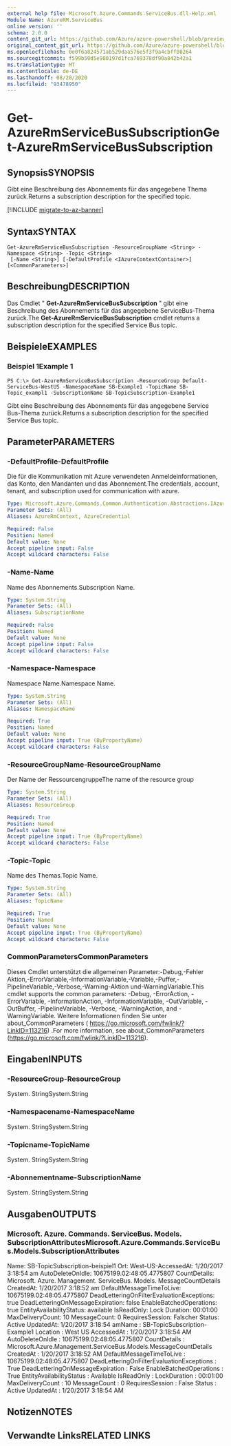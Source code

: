 ```yaml
---
external help file: Microsoft.Azure.Commands.ServiceBus.dll-Help.xml
Module Name: AzureRM.ServiceBus
online version: ''
schema: 2.0.0
content_git_url: https://github.com/Azure/azure-powershell/blob/preview/src/ResourceManager/ServiceBus/Commands.ServiceBus/help/Get-AzureRmServiceBusSubscription.md
original_content_git_url: https://github.com/Azure/azure-powershell/blob/preview/src/ResourceManager/ServiceBus/Commands.ServiceBus/help/Get-AzureRmServiceBusSubscription.md
ms.openlocfilehash: 0e0f6a824571ab529daa576e5f3f9a4cbff08264
ms.sourcegitcommit: f599b50d5e980197d1fca769378df90a842b42a1
ms.translationtype: MT
ms.contentlocale: de-DE
ms.lasthandoff: 08/20/2020
ms.locfileid: "93478950"
---
```

# <span data-ttu-id="86a1b-101">Get-AzureRmServiceBusSubscription</span><span class="sxs-lookup"><span data-stu-id="86a1b-101">Get-AzureRmServiceBusSubscription</span></span>

## <span data-ttu-id="86a1b-102">Synopsis</span><span class="sxs-lookup"><span data-stu-id="86a1b-102">SYNOPSIS</span></span>
<span data-ttu-id="86a1b-103">Gibt eine Beschreibung des Abonnements für das angegebene Thema zurück.</span><span class="sxs-lookup"><span data-stu-id="86a1b-103">Returns a subscription description for the specified topic.</span></span>

[!INCLUDE [migrate-to-az-banner](../../includes/migrate-to-az-banner.md)]

## <span data-ttu-id="86a1b-104">Syntax</span><span class="sxs-lookup"><span data-stu-id="86a1b-104">SYNTAX</span></span>

```
Get-AzureRmServiceBusSubscription -ResourceGroupName <String> -Namespace <String> -Topic <String>
 [-Name <String>] [-DefaultProfile <IAzureContextContainer>] [<CommonParameters>]
```

## <span data-ttu-id="86a1b-105">Beschreibung</span><span class="sxs-lookup"><span data-stu-id="86a1b-105">DESCRIPTION</span></span>
<span data-ttu-id="86a1b-106">Das Cmdlet " **Get-AzureRmServiceBusSubscription** " gibt eine Beschreibung des Abonnements für das angegebene ServiceBus-Thema zurück.</span><span class="sxs-lookup"><span data-stu-id="86a1b-106">The **Get-AzureRmServiceBusSubscription** cmdlet returns a subscription description for the specified Service Bus topic.</span></span>

## <span data-ttu-id="86a1b-107">Beispiele</span><span class="sxs-lookup"><span data-stu-id="86a1b-107">EXAMPLES</span></span>

### <span data-ttu-id="86a1b-108">Beispiel 1</span><span class="sxs-lookup"><span data-stu-id="86a1b-108">Example 1</span></span>
```
PS C:\> Get-AzureRmServiceBusSubscription -ResourceGroup Default-ServiceBus-WestUS -NamespaceName SB-Example1 -TopicName SB-Topic_exampl1 -SubscriptionName SB-TopicSubscription-Example1
```

<span data-ttu-id="86a1b-109">Gibt eine Beschreibung des Abonnements für das angegebene Service Bus-Thema zurück.</span><span class="sxs-lookup"><span data-stu-id="86a1b-109">Returns a subscription description for the specified Service Bus topic.</span></span>

## <span data-ttu-id="86a1b-110">Parameter</span><span class="sxs-lookup"><span data-stu-id="86a1b-110">PARAMETERS</span></span>

### <span data-ttu-id="86a1b-111">-DefaultProfile</span><span class="sxs-lookup"><span data-stu-id="86a1b-111">-DefaultProfile</span></span>
<span data-ttu-id="86a1b-112">Die für die Kommunikation mit Azure verwendeten Anmeldeinformationen, das Konto, den Mandanten und das Abonnement.</span><span class="sxs-lookup"><span data-stu-id="86a1b-112">The credentials, account, tenant, and subscription used for communication with azure.</span></span>

```yaml
Type: Microsoft.Azure.Commands.Common.Authentication.Abstractions.IAzureContextContainer
Parameter Sets: (All)
Aliases: AzureRmContext, AzureCredential

Required: False
Position: Named
Default value: None
Accept pipeline input: False
Accept wildcard characters: False
```

### <span data-ttu-id="86a1b-113">-Name</span><span class="sxs-lookup"><span data-stu-id="86a1b-113">-Name</span></span>
<span data-ttu-id="86a1b-114">Name des Abonnements.</span><span class="sxs-lookup"><span data-stu-id="86a1b-114">Subscription Name.</span></span>

```yaml
Type: System.String
Parameter Sets: (All)
Aliases: SubscriptionName

Required: False
Position: Named
Default value: None
Accept pipeline input: False
Accept wildcard characters: False
```

### <span data-ttu-id="86a1b-115">-Namespace</span><span class="sxs-lookup"><span data-stu-id="86a1b-115">-Namespace</span></span>
<span data-ttu-id="86a1b-116">Namespace Name.</span><span class="sxs-lookup"><span data-stu-id="86a1b-116">Namespace Name.</span></span>

```yaml
Type: System.String
Parameter Sets: (All)
Aliases: NamespaceName

Required: True
Position: Named
Default value: None
Accept pipeline input: True (ByPropertyName)
Accept wildcard characters: False
```

### <span data-ttu-id="86a1b-117">-ResourceGroupName</span><span class="sxs-lookup"><span data-stu-id="86a1b-117">-ResourceGroupName</span></span>
<span data-ttu-id="86a1b-118">Der Name der Ressourcengruppe</span><span class="sxs-lookup"><span data-stu-id="86a1b-118">The name of the resource group</span></span>

```yaml
Type: System.String
Parameter Sets: (All)
Aliases: ResourceGroup

Required: True
Position: Named
Default value: None
Accept pipeline input: True (ByPropertyName)
Accept wildcard characters: False
```

### <span data-ttu-id="86a1b-119">-Topic</span><span class="sxs-lookup"><span data-stu-id="86a1b-119">-Topic</span></span>
<span data-ttu-id="86a1b-120">Name des Themas.</span><span class="sxs-lookup"><span data-stu-id="86a1b-120">Topic Name.</span></span>

```yaml
Type: System.String
Parameter Sets: (All)
Aliases: TopicName

Required: True
Position: Named
Default value: None
Accept pipeline input: True (ByPropertyName)
Accept wildcard characters: False
```

### <span data-ttu-id="86a1b-121">CommonParameters</span><span class="sxs-lookup"><span data-stu-id="86a1b-121">CommonParameters</span></span>
<span data-ttu-id="86a1b-122">Dieses Cmdlet unterstützt die allgemeinen Parameter:-Debug,-Fehler Aktion,-ErrorVariable,-InformationVariable,-Variable,-Puffer,-PipelineVariable,-Verbose,-Warning-Aktion und-WarningVariable.</span><span class="sxs-lookup"><span data-stu-id="86a1b-122">This cmdlet supports the common parameters: -Debug, -ErrorAction, -ErrorVariable, -InformationAction, -InformationVariable, -OutVariable, -OutBuffer, -PipelineVariable, -Verbose, -WarningAction, and -WarningVariable.</span></span> <span data-ttu-id="86a1b-123">Weitere Informationen finden Sie unter about_CommonParameters ( https://go.microsoft.com/fwlink/?LinkID=113216) .</span><span class="sxs-lookup"><span data-stu-id="86a1b-123">For more information, see about_CommonParameters (https://go.microsoft.com/fwlink/?LinkID=113216).</span></span>

## <span data-ttu-id="86a1b-124">Eingaben</span><span class="sxs-lookup"><span data-stu-id="86a1b-124">INPUTS</span></span>

### <span data-ttu-id="86a1b-125">-ResourceGroup</span><span class="sxs-lookup"><span data-stu-id="86a1b-125">-ResourceGroup</span></span>
 <span data-ttu-id="86a1b-126">System. String</span><span class="sxs-lookup"><span data-stu-id="86a1b-126">System.String</span></span>
 

### <span data-ttu-id="86a1b-127">-Namespacename</span><span class="sxs-lookup"><span data-stu-id="86a1b-127">-NamespaceName</span></span>
 <span data-ttu-id="86a1b-128">System. String</span><span class="sxs-lookup"><span data-stu-id="86a1b-128">System.String</span></span>
 

### <span data-ttu-id="86a1b-129">-Topicname</span><span class="sxs-lookup"><span data-stu-id="86a1b-129">-TopicName</span></span>
 <span data-ttu-id="86a1b-130">System. String</span><span class="sxs-lookup"><span data-stu-id="86a1b-130">System.String</span></span>
 

### <span data-ttu-id="86a1b-131">-Abonnementname</span><span class="sxs-lookup"><span data-stu-id="86a1b-131">-SubscriptionName</span></span>
 <span data-ttu-id="86a1b-132">System. String</span><span class="sxs-lookup"><span data-stu-id="86a1b-132">System.String</span></span>
 

## <span data-ttu-id="86a1b-133">Ausgaben</span><span class="sxs-lookup"><span data-stu-id="86a1b-133">OUTPUTS</span></span>

### <span data-ttu-id="86a1b-134">Microsoft. Azure. Commands. ServiceBus. Models. SubscriptionAttributes</span><span class="sxs-lookup"><span data-stu-id="86a1b-134">Microsoft.Azure.Commands.ServiceBus.Models.SubscriptionAttributes</span></span>
<span data-ttu-id="86a1b-135">Name: SB-TopicSubscription-beispiel1 Ort: West-US-AccessedAt: 1/20/2017 3:18:54 am AutoDeleteOnIdle: 10675199.02:48:05.4775807 CountDetails: Microsoft. Azure. Management. ServiceBus. Models. MessageCountDetails CreatedAt: 1/20/2017 3:18:52 am DefaultMessageTimeToLive: 10675199.02:48:05.4775807 DeadLetteringOnFilterEvaluationExceptions: true DeadLetteringOnMessageExpiration: false EnableBatchedOperations: true EntityAvailabilityStatus: available IsReadOnly: Lock Duration: 00:01:00 MaxDeliveryCount: 10 MessageCount: 0 RequiresSession: Falscher Status: Active UpdatedAt: 1/20/2017 3:18:54 am</span><span class="sxs-lookup"><span data-stu-id="86a1b-135">Name                                      : SB-TopicSubscription-Example1 Location                                  : West US AccessedAt                                : 1/20/2017 3:18:54 AM AutoDeleteOnIdle                          : 10675199.02:48:05.4775807 CountDetails                              : Microsoft.Azure.Management.ServiceBus.Models.MessageCountDetails CreatedAt                                 : 1/20/2017 3:18:52 AM DefaultMessageTimeToLive                  : 10675199.02:48:05.4775807 DeadLetteringOnFilterEvaluationExceptions : True DeadLetteringOnMessageExpiration          : False EnableBatchedOperations                   : True EntityAvailabilityStatus                  : Available IsReadOnly                                : LockDuration                              : 00:01:00 MaxDeliveryCount                          : 10 MessageCount                              : 0 RequiresSession                           : False Status                                    : Active UpdatedAt                                 : 1/20/2017 3:18:54 AM</span></span>

## <span data-ttu-id="86a1b-136">Notizen</span><span class="sxs-lookup"><span data-stu-id="86a1b-136">NOTES</span></span>

## <span data-ttu-id="86a1b-137">Verwandte Links</span><span class="sxs-lookup"><span data-stu-id="86a1b-137">RELATED LINKS</span></span>

